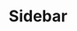 ---
layout: pattern.njk
key: sidebar-maps_en
title: Sidebar
parent: components-maps_en
image: maps/overview/sidebar.webp
keywords: sidebar
order: 50
availablelanguages: 
    - de
---